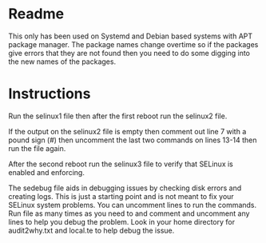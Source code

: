# Readme
This only has been used on Systemd and Debian based systems with APT package manager.  The package names change overtime so if the packages give errors that they are not found then you need to do some digging into the new names of the packages.

# Instructions
Run the selinux1 file then after the first reboot run the selinux2 file.

If the output on the selinux2 file is empty then comment out line 7 with a pound sign (#) then  uncomment the last two commands on lines 13-14 then run the file again.

After the second reboot run the selinux3 file to verify that SELinux is enabled and enforcing.

The sedebug file aids in debugging issues by checking disk errors and creating logs.  This is just a starting point and is not meant to fix your SELinux system problems.  You can uncomment lines to run the commands. Run file as many times as you need to and comment and uncomment any lines to help you debug the problem.  Look in your home directory for audit2why.txt and local.te to help debug the issue.
